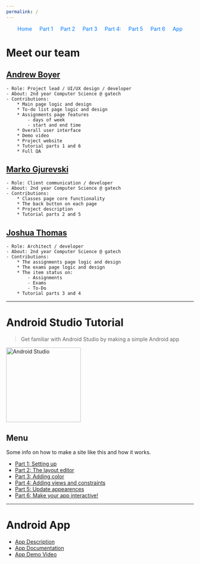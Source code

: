 ```yaml
---
permalink: /
---
```


<div style="margin-bottom: 20px;">
    <style>
        #navigation ul {
            list-style: none;
            padding: 0;
            margin: 0;
            display: flex;
            flex-direction: row;
            justify-content: center; /* Center the navigation */
        }
        #navigation ul li {
            margin: 0 10px; /* Add some space between the links */
        }
        #navigation ul li a {
            text-decoration: none; /* Optional: removes underline from links */
            color: #007bff; /* Optional: sets link color */
        }
    </style>
    <nav id="navigation">
        <ul>
            <li><a href="/Group-41">Home</a></li>
            <li><a href="docs/tutorial/1">Part 1</a></li>
            <li><a href="docs/tutorial/2">Part 2</a></li>
            <li><a href="docs/tutorial/3">Part 3</a></li>
            <li><a href="docs/tutorial/4">Part 4:</a></li>
            <li><a href="docs/tutorial/5">Part 5</a></li>
            <li><a href="docs/tutorial/6">Part 6</a></li>
            <li><a href="app">App</a></li>
        </ul>
    </nav>
</div>

# **Meet our team**
## [Andrew Boyer](https://www.asboyer.com)
    - Role: Project lead / UI/UX design / developer
    - About: 2nd year Computer Science @ gatech
    - Contributions:
        * Main page logic and design
        * To-do list page logic and design
        * Assignments page features
            - days of week
            - start and end time
        * Overall user interface
        * Demo video
        * Project website
        * Tutorial parts 1 and 6
        * Full QA

## [Marko Gjurevski](https://github.com/m-gjurevski-nano-ic)
    - Role: Client communication / developer
    - About: 2nd year Computer Science @ gatech
    - Contributions:
        * Classes page core functionality
        * The back button on each page
        * Project description
        * Tutorial parts 2 and 5

## [Joshua Thomas](https://github.com/jkthom)
    - Role: Architect / developer
    - About: 2nd year Computer Science @ gatech
    - Contributions:
        * The assignments page logic and design
        * The exams page logic and design
        * The item status on:
            - Assignments
            - Exams
            - To-Do
        * Tutorial parts 3 and 4

<hr>

# **Android Studio Tutorial**
> Get familiar with Android Studio by making a simple Android app

<div align="left">
    <a href="https://developer.android.com/studio">
        <img src="https://upload.wikimedia.org/wikipedia/commons/thumb/9/92/Android_Studio_Trademark.svg/2560px-Android_Studio_Trademark.svg.png" alt="Android Studio" width="200">
    </a>
</div>


## Menu

Some info on how to make a site like this and how it works.

- [Part 1: Setting up](tutorial/1.md) 
- [Part 2: The layout editor](tutorial/2.md) 
- [Part 3: Adding color](tutorial/3.md)
- [Part 4: Adding views and constraints](tutorial/4.md)
- [Part 5: Update appearences](tutorial/5.md)
- [Part 6: Make your app interactive!](tutorial/6.md)

<hr>

# **Android App**
- [App Description](app)
- [App Documentation](docs/app)
- [App Demo Video](https://youtu.be/X4y0fwzvXfQ)
